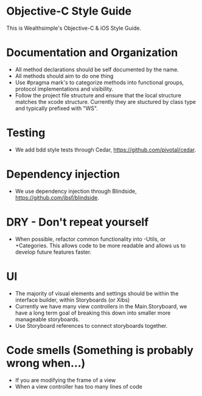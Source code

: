 # Objective-C Style Guide

This is Wealthsimple's Objective-C & iOS Style Guide.

# Documentation and Organization

- All method declarations should be self documented by the name.
- All methods should aim to do one thing
- Use #pragma mark's to categorize methods into functional groups, protocol implementations and visibility.
- Follow the project file structure and ensure that the local structure matches the xcode structure. Currently they are stuctured by class type and typically prefixed with "WS".

# Testing

- We add bdd style tests through Cedar, https://github.com/pivotal/cedar.

# Dependency injection

- We use dependency injection through Blindside, https://github.com/jbsf/blindside.

# DRY - Don't repeat yourself

- When possible, refactor common functionality into -Utils, or +Categories. This allows code to be more readable and allows us to develop future features faster.

# UI

- The majority of visual elements and settings should be within the interface builder, within Storyboards (or Xibs)
- Currently we have many view controllers in the Main.Storyboard, we have a long term goal of breaking this down into smaller more manageable storyboards.
- Use Storyboard references to connect storyboards together.

# Code smells (Something is probably wrong when...)

- If you are modifying the frame of a view
- When a view controller has too many lines of code


 


